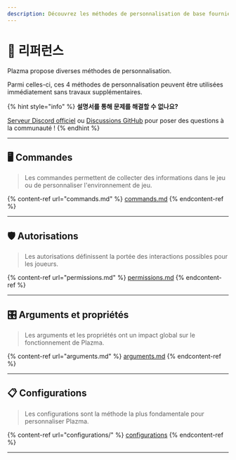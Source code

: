 ```yaml
---
description: Découvrez les méthodes de personnalisation de base fournies par Plazma.
---
```


# 📜 리퍼런스

Plazma propose diverses méthodes de personnalisation.

Parmi celles-ci, ces 4 méthodes de personnalisation peuvent être utilisées immédiatement sans travaux supplémentaires.

{% hint style="info" %}
**설명서를 통해 문제를 해결할 수 없나요?**

[Serveur Discord officiel](https://discord.gg/MmfC52K8A8) ou [Discussions GitHub](https://github.com/PlazmaMC/PlazmaBukkit/discussions) pour poser des questions à la communauté !
{% endhint %}

***

## 🖥️ Commandes <a href="#id-1" id="id-1"></a>

> Les commandes permettent de collecter des informations dans le jeu ou de personnaliser l'environnement de jeu.

{% content-ref url="commands.md" %}
[commands.md](commands.md)
{% endcontent-ref %}

***

## 🛡️ Autorisations <a href="#id-2" id="id-2"></a>

> Les autorisations définissent la portée des interactions possibles pour les joueurs.

{% content-ref url="permissions.md" %}
[permissions.md](permissions.md)
{% endcontent-ref %}

***

## 🎛️ Arguments et propriétés <a href="#id-3" id="id-3"></a>

> Les arguments et les propriétés ont un impact global sur le fonctionnement de Plazma.

{% content-ref url="arguments.md" %}
[arguments.md](arguments.md)
{% endcontent-ref %}

***

## 📋 Configurations <a href="#id-4" id="id-4"></a>

> Les configurations sont la méthode la plus fondamentale pour personnaliser Plazma.

{% content-ref url="configurations/" %}
[configurations](configurations/)
{% endcontent-ref %}

***
